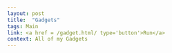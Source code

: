 ```yaml
---
layout: post
title:  "Gadgets"
tags: Main
link: <a href = /gadget.html/ type='button'>Run</a>
context: All of my Gadgets
---
```

